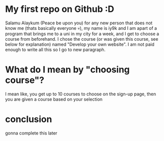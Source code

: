 # My first repo on Github :D

Salamu Alaykum (Peace be upon you) for any new person that does not know me (thats basically everyone :skull:), my name is iy9k and I am apart of a program that brings me to a uni in my city for a week, and I get to choose a course from beforehand. I chose the course (or was given this course, see below for explanation) named "Develop your own website". I am not paid enough to write all this so I go to new paragraph.

# What do I mean by "choosing course"?

I mean like, you get up to 10 courses to choose on the sign-up page, then you are given a course based on your selection

# conclusion
gonna complete this later
